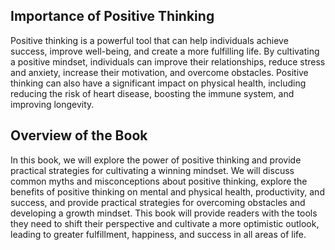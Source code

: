 
Importance of Positive Thinking
-------------------------------

Positive thinking is a powerful tool that can help individuals achieve success, improve well-being, and create a more fulfilling life. By cultivating a positive mindset, individuals can improve their relationships, reduce stress and anxiety, increase their motivation, and overcome obstacles. Positive thinking can also have a significant impact on physical health, including reducing the risk of heart disease, boosting the immune system, and improving longevity.

Overview of the Book
--------------------

In this book, we will explore the power of positive thinking and provide practical strategies for cultivating a winning mindset. We will discuss common myths and misconceptions about positive thinking, explore the benefits of positive thinking on mental and physical health, productivity, and success, and provide practical strategies for overcoming obstacles and developing a growth mindset. This book will provide readers with the tools they need to shift their perspective and cultivate a more optimistic outlook, leading to greater fulfillment, happiness, and success in all areas of life.
